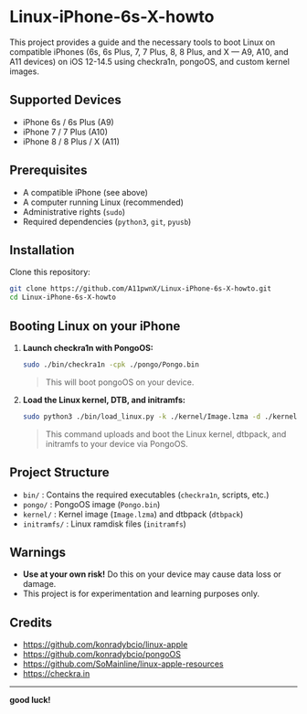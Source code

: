 # Linux-iPhone-6s-X-howto

This project provides a guide and the necessary tools to boot Linux on compatible iPhones (6s, 6s Plus, 7, 7 Plus, 8, 8 Plus, and X — A9, A10, and A11 devices) on iOS 12-14.5 using checkra1n, pongoOS, and custom kernel images.

## Supported Devices

- iPhone 6s / 6s Plus (A9)
- iPhone 7 / 7 Plus (A10)
- iPhone 8 / 8 Plus / X (A11)

## Prerequisites

- A compatible iPhone (see above)
- A computer running Linux (recommended)
- Administrative rights (`sudo`)
- Required dependencies (`python3`, `git`, `pyusb`)

## Installation

Clone this repository:

```bash
git clone https://github.com/A11pwnX/Linux-iPhone-6s-X-howto.git
cd Linux-iPhone-6s-X-howto
```

## Booting Linux on your iPhone

1. **Launch checkra1n with PongoOS:**

   ```bash
   sudo ./bin/checkra1n -cpk ./pongo/Pongo.bin
   ```

   > This will boot pongoOS on your device.

2. **Load the Linux kernel, DTB, and initramfs:**

   ```bash
   sudo python3 ./bin/load_linux.py -k ./kernel/Image.lzma -d ./kernel/dtbpack -r ./initramfs/initramfs
   ```

   > This command uploads and boot the Linux kernel, dtbpack, and initramfs to your device via PongoOS.

## Project Structure

- `bin/` : Contains the required executables (`checkra1n`, scripts, etc.)
- `pongo/` : PongoOS image (`Pongo.bin`)
- `kernel/` : Kernel image (`Image.lzma`) and dtbpack (`dtbpack`)
- `initramfs/` : Linux ramdisk files (`initramfs`)

## Warnings

- **Use at your own risk!** Do this on your device may cause data loss or damage.
- This project is for experimentation and learning purposes only.

## Credits

- https://github.com/konradybcio/linux-apple
- https://github.com/konradybcio/pongoOS
- https://github.com/SoMainline/linux-apple-resources
- https://checkra.in

---

**good luck!**
